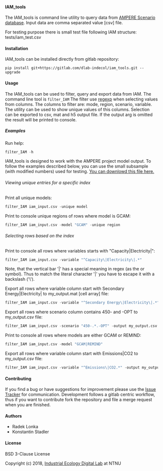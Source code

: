 #### IAM_tools

The IAM_tools is command line utility to query data from
[AMPERE Scenario database](http://www.iiasa.ac.at/web/home/research/researchPrograms/Energy/AMPERE_Scenario_database.html).
Input data are comma separated value [csv] file.

For testing purpose there is small test file following IAM structure:
tests/iam_test.csv

#### Installation
IAM_tools can be installed directly from gitlab repository:

```pip install git+https://gitlab.com/dlab-indecol/iam_tools.git --upgrade```

#### Usage

The IAM_tools can be used to filter, query and export data from IAM.
The command line tool is ```filter_IAM```
The filter use [regexp](https://docs.python.org/3.6/howto/regex.html)
when selecting values from columns.
The columns to filter are: mode, region, scenario, variable.
The utility can be used to show unique values of this columns.
Selection can be exported to csv, mat and h5 output file.
If the output arg is omitted the result will be printed to console.

##### Examples

Run help:
```python
filter_IAM -h
```

IAM_tools is designed to work with the AMPERE project model output. 
To follow the examples described below, 
you can use the small subsample (with modified numbers) used for testing.
[You can downlowd this file here.](./tests/iam_input.csv)

###### Viewing unique entries for a specific index

Print all unique models:


```python
filter_IAM iam_input.csv -unique model
```

Print to console unique regions of rows where model is GCAM:

```python
filter_IAM iam_input.csv -model "GCAM" -unique region
```

###### Selecting rows based on the index

Print to console all rows where variables starts with "Capacity|Electricity|":
```python
filter_IAM iam_input.csv -variable "^Capacity\|Electricity\|.*"
```

Note, that the vertical bar '|' has a special meaning in regex (as the or symbol). Thus to match
the literal character '|' you have to escape it with a backslash ('\\').

Export all rows where variable column start with Secondary Energy|Electricity| 
to my_output.mat [cell array] file:
```python
filter_IAM iam_input.csv -variable "^Secondary Energy\|Electricity\|.*" -output my_output.mat
```

Export all rows where scenario column contains 450- and -OPT  to my_output.csv file:
```python
filter_IAM iam_input.csv -scenario "450-.*.-OPT" -output my_output.csv
```
     
Print to console all rows where models are either GCAM or REMIND:
```python
filter_IAM iam_input.csv -model "GCAM|REMIND"
```
     
Export all rows where variable column start with Emissions|CO2 to my_output.csv file:
```python
filter_IAM iam_input.csv -variable "^Emissions\|CO2.*" -output my_output.csv
```

#### Contributing

If you find a bug or have suggestions for improvement please use the
[Issue Tracker](https://gitlab.com/dlab-indecol/iam_tools/issues) for communication.
Development follows a gitlab centric workflow, thus if you want to contribute fork the repository
 and file a merge request when you are finished.


#### Authors

* Radek Lonka
* Konstantin Stadler

#### License

BSD 3-Clause License

Copyright (c) 2018, [Industrial Ecology Digital Lab](https://iedl.no) at NTNU
